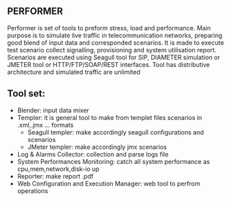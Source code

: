 ## PERFORMER

Performer is set of tools to preform stress, load and performance. Main purpose is to simulate live traffic in telecommunication networks, preparing good blend of input data and corresponded scenarios. It is made to execute test scenario collect signalling, provisioning and system utilisation report. Scenarios are executed using Seagull tool for SIP, DIAMETER simulation or JMETER tool or HTTP/FTP/SOAP/REST interfaces.
Tool has distributive architecture and simulated traffic are unlimited  

## Tool set: 
- Blender: input data mixer
- Templer:  it is general tool to make from templet files scenarios in .xml,.jmx ... formats 
   - Seagull templer: make accordingly seagull configurations and scenarios
   - JMeter templer: make accordingly jmx scenarios
- Log & Alarms Collector: collection and parse logs file
- System Performances Monitoring: catch all system performance as cpu,mem,network,disk-io up 
- Reporter: make report .pdf
- Web Configuration and Execution Manager: web tool to perfrom operations
